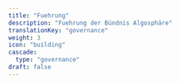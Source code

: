 ```yaml
---
title: "Fuehrung"
description: "Fuehrung der Bündnis Algosphäre"
translationKey: "governance"
weight: 3
icon: "building"
cascade:
  type: "governance"
draft: false
---
```

